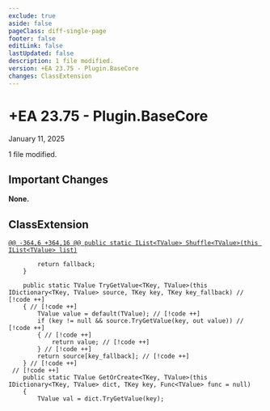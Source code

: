```yaml
---
exclude: true
aside: false
pageClass: diff-single-page
footer: false
editLink: false
lastUpdated: false
description: 1 file modified.
version: +EA 23.75 - Plugin.BaseCore
changes: ClassExtension
---
```


# +EA 23.75 - Plugin.BaseCore

January 11, 2025

1 file modified.

## Important Changes

**None.**
## ClassExtension

[`@@ -364,6 +364,16 @@ public static IList<TValue> Shuffle<TValue>(this IList<TValue> list)`](https://github.com/Elin-Modding-Resources/Elin-Decompiled/blob/30ad0c8fa3d2452cd35d056a93d36443214fdcad/Elin/Plugins.basecore/ClassExtension.cs#L364-L369)
```cs:line-numbers=364
		return fallback;
	}

	public static TValue TryGetValue<TKey, TValue>(this IDictionary<TKey, TValue> source, TKey key, TKey key_fallback) // [!code ++]
	{ // [!code ++]
		TValue value = default(TValue); // [!code ++]
		if (key != null && source.TryGetValue(key, out value)) // [!code ++]
		{ // [!code ++]
			return value; // [!code ++]
		} // [!code ++]
		return source[key_fallback]; // [!code ++]
	} // [!code ++]
 // [!code ++]
	public static TValue GetOrCreate<TKey, TValue>(this IDictionary<TKey, TValue> dict, TKey key, Func<TValue> func = null)
	{
		TValue val = dict.TryGetValue(key);
```
